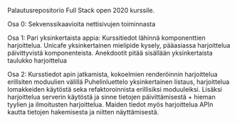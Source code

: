 Palautusrepositorio Full Stack open 2020 kurssile.

Osa 0: Sekvenssikaavioita nettisivujen toiminnasta

Osa 1: Pari yksinkertaista appia: 
Kurssitiedot lähinnä komponenttien harjoittelua.
Unicafe yksinkertainen mielipide kysely, pääasiassa harjoittelua päivittyvistä komponenteista.
Anekdootit pitää sisällään yksinkertaista taulukko harjoittelua

Osa 2: Kursstiedot apin jatkamista, kokoelmien renderöinnin harjoittelua erillsiten moduulien välillä
Puhelinluettelo yksinkertainen listaus, harjoittelua lomakkeiden käytöstä seka refaktoroinnista erillisiksi moduuleiksi. Lisäksi harjoittelua serverin käytöstä ja sinne tietojen päivittämisestä + hieman tyylien ja ilmoitusten harjoittelua.
Maiden tiedot myös harjoittelua APIn kautta tietojen hakemisesta ja niitten näyttämisestä.
